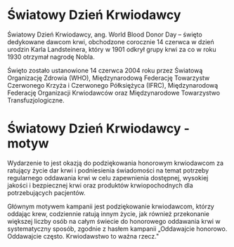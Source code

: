 # Światowy Dzień Krwiodawcy

Światowy Dzień Krwiodawcy, ang. World Blood Donor Day – święto dedykowane dawcom krwi, obchodzone corocznie 14 czerwca w dzień urodzin Karla Landsteinera, który w 1901 odkrył grupy krwi za co w roku 1930 otrzymał nagrodę Nobla.

Święto zostało ustanowione 14 czerwca 2004 roku przez Światową Organizację Zdrowia (WHO), Międzynarodową Federację Towarzystw Czerwonego Krzyża i Czerwonego Półksiężyca (IFRC), Międzynarodową Federację Organizacji Krwiodawców oraz Międzynarodowe Towarzystwo Transfuzjologiczne.

# Światowy Dzień Krwiodawcy - motyw

Wydarzenie to jest okazją do podziękowania honorowym krwiodawcom za ratujący życie dar krwi i podniesienia świadomości na temat potrzeby regularnego oddawania krwi w celu zapewnienia dostępnej, wysokiej jakości i bezpiecznej krwi oraz produktów krwiopochodnych dla potrzebujących pacjentów.

Głównym motywem kampanii jest podziękowanie krwiodawcom, którzy oddając krew, codziennie ratują innym życie, jak również przekonanie większej liczby osób na całym świecie do honorowego oddawania krwi w systematyczny sposób, zgodnie z hasłem kampanii „Oddawajcie honorowo. Oddawajcie często. Krwiodawstwo to ważna rzecz." 
